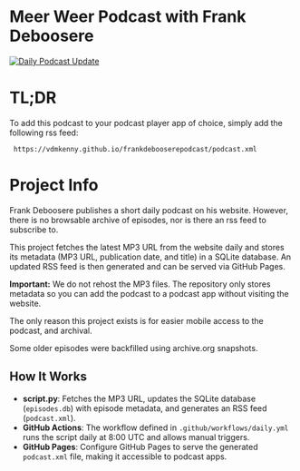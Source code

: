 # Meer Weer Podcast with Frank Deboosere

[![Daily Podcast Update](https://github.com/vdmkenny/frankdebooserepodcast/actions/workflows/daily.yml/badge.svg)](https://github.com/vdmkenny/frankdebooserepodcast/actions/workflows/daily.yml)

# TL;DR

To add this podcast to your podcast player app of choice, simply add the following rss feed:
```
 https://vdmkenny.github.io/frankdebooserepodcast/podcast.xml
```


# Project Info

Frank Deboosere publishes a short daily podcast on his website. However, there is no browsable archive of episodes, nor is there an rss feed to subscribe to. 

This project fetches the latest MP3 URL from the website daily and stores its metadata (MP3 URL, publication date, and title) in a SQLite database. An updated RSS feed is then generated and can be served via GitHub Pages.

**Important:** We do not rehost the MP3 files. The repository only stores metadata so you can add the podcast to a podcast app without visiting the website.

The only reason this project exists is for easier mobile access to the podcast, and archival.

Some older episodes were backfilled using archive.org snapshots.

## How It Works

- **script.py**: Fetches the MP3 URL, updates the SQLite database (`episodes.db`) with episode metadata, and generates an RSS feed (`podcast.xml`).
- **GitHub Actions**: The workflow defined in `.github/workflows/daily.yml` runs the script daily at 8:00 UTC and allows manual triggers.
- **GitHub Pages**: Configure GitHub Pages to serve the generated `podcast.xml` file, making it accessible to podcast apps.
